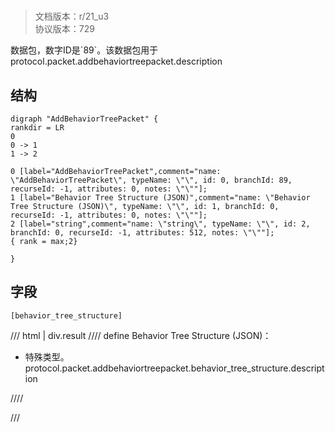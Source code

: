 # <!-- md:samp AddBehaviorTreePacket -->

> 文档版本：r/21_u3<br/>协议版本：729

<!-- md:samp AddBehaviorTreePacket -->数据包，数字ID是`89`。该数据包用于protocol.packet.addbehaviortreepacket.description

## 结构

```viz
digraph "AddBehaviorTreePacket" {
rankdir = LR
0
0 -> 1
1 -> 2

0 [label="AddBehaviorTreePacket",comment="name: \"AddBehaviorTreePacket\", typeName: \"\", id: 0, branchId: 89, recurseId: -1, attributes: 0, notes: \"\""];
1 [label="Behavior Tree Structure (JSON)",comment="name: \"Behavior Tree Structure (JSON)\", typeName: \"\", id: 1, branchId: 0, recurseId: -1, attributes: 0, notes: \"\""];
2 [label="string",comment="name: \"string\", typeName: \"\", id: 2, branchId: 0, recurseId: -1, attributes: 512, notes: \"\""];
{ rank = max;2}

}

```

## 字段

```title='AddBehaviorTreePacket'
[behavior_tree_structure]
```

/// html | div.result
//// define
Behavior Tree Structure (JSON)：[<!-- md:samp string -->](../types/string.md)

- 特殊类型。protocol.packet.addbehaviortreepacket.behavior_tree_structure.description


////

///

